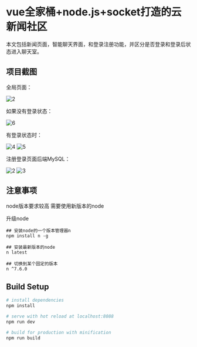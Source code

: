 # vue全家桶+node.js+socket打造的云新闻社区


 本文包括新闻页面，智能聊天界面，和登录注册功能，并区分是否登录和登录后状态进入聊天室。


## 项目截图

全局页面：

![2](https://github.com/moveondo/CloudNews/blob/master/static/image/2.png)

如果没有登录状态：

![6](https://github.com/moveondo/CloudNews/blob/master/static/image/6.png)

有登录状态时：

![4](https://github.com/moveondo/CloudNews/blob/master/static/image/5.png)
![5](https://github.com/moveondo/CloudNews/blob/master/static/image/1.png)

注册登录页面后端MySQL：

![2](https://github.com/moveondo/CloudNews/blob/master/static/image/3.png)
![3](https://github.com/moveondo/CloudNews/blob/master/static/image/4.png)




## 注意事项

node版本要求较高 需要使用新版本的node

升级node

```shell
## 安装node的一个版本管理器n
npm install n -g  

## 安装最新版本的node
n latest  

## 切换到某个固定的版本
n ^7.6.0  
```

## Build Setup

``` bash
# install dependencies
npm install

# serve with hot reload at localhost:8088
npm run dev

# build for production with minification
npm run build

```

